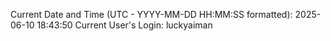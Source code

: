 Current Date and Time (UTC - YYYY-MM-DD HH:MM:SS formatted): 2025-06-10 18:43:50
Current User's Login: luckyaiman

